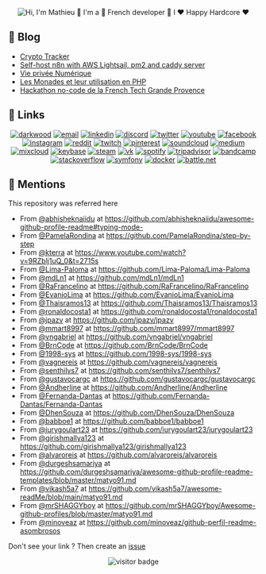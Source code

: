 <p align="center">
  <img src="https://github.com/matyo91/matyo91/raw/main/assets/github.gif" alt="Hi, I'm Mathieu 👋 I'm a 🚀 French developer 🚀 I ❤️ Happy Hardcore ❤️">
</p>

<!--
How to make this gif ?

I made my with https://codesandbox.io/s/github-profile-2ijk7
Then i recorded my screen to gif on Mac with Quicktime  and save result to [assets/github.mov](assets/github.mov)
This [gist](https://gist.github.com/tskaggs/6394639) help me to create a dedicated command that convert MOV to GIF.
Type this command `make generate-gif` to generate [assets/github.gif](assets/github.gif)
-->

## :memo: Blog

<!-- BLOG-POST-LIST:START -->
- [Crypto Tracker](https://blog.darkwood.fr/article/crypto-tracker)
- [Self-host n8n with AWS Lightsail, pm2 and caddy server](https://blog.darkwood.fr/article/self-host-n8n-with-aws-lightsail-pm2-and-caddy-server)
- [Vie privée Numérique](https://blog.darkwood.fr/article/vie-privee-numerique)
- [Les Monades et leur utilisation en PHP](https://blog.darkwood.fr/article/les-monades-et-leur-utilisation-en-php)
- [Hackathon no-code de la French Tech Grande Provence](https://blog.darkwood.fr/article/hackathon-no-code-de-la-french-tech-grande-provence)
<!-- BLOG-POST-LIST:END -->

## :link: Links

<p align="center">
  <a href="https://darkwood.fr"><img src="https://img.icons8.com/fluent/96/000000/domain.png" alt="darkwood"/></a>
  <a href="mailto:matyo91@gmail.com"><img src="https://img.icons8.com/color/96/000000/gmail.png" alt="email"/></a>
  <a href="https://www.linkedin.com/in/mathieu-ledru"><img src="https://img.icons8.com/color/96/000000/linkedin.png" alt="linkedin"/></a>
  <a href="https://discord.gg/tMDCF8RyvE"><img src="https://img.icons8.com/color/96/000000/discord-logo.png" alt="discord"/></a>
  <a href="https://twitter.com/matyo91"><img src="https://img.icons8.com/color/96/000000/twitter-squared.png" alt="twitter"/></a>
  <a href="https://www.youtube.com/user/matyo91"><img src="https://img.icons8.com/color/96/000000/youtube.png" alt="youtube"/></a>
  <a href="https://www.facebook.com/matyo91"><img src="https://img.icons8.com/color/96/000000/facebook.png" alt="facebook"/></a>
  <a href="https://www.instagram.com/matyo91"><img src="https://img.icons8.com/color/96/000000/instagram-new.png" alt="instagram"/></a>
  <a href="https://www.reddit.com/user/matyo91"><img src="https://img.icons8.com/color/96/000000/reddit.png" alt="reddit"/></a>
  <a href="https://www.twitch.tv/matyo91"><img src="https://img.icons8.com/color/96/000000/twitch--v2.png" alt="twitch"/></a>
  <a href="https://fr.pinterest.com/matyo91"><img src="https://img.icons8.com/color/96/000000/pinterest--v1.png" alt="pinterest"/></a>
  <a href="https://soundcloud.com/djmatyo91"><img src="https://img.icons8.com/color/96/000000/soundcloud.png" alt="soundcloud"/></a>
  <a href="https://medium.com/@matyo91"><img src="https://img.icons8.com/color/96/000000/medium-logo.png" alt="medium"/></a>
  <a href="https://www.mixcloud.com/matyo91"><img src="https://img.icons8.com/windows/96/000000/mixcloud.png" alt="mixcloud"/></a>
  <a href="https://keybase.io/matyo91"><img src="https://img.icons8.com/windows/96/000000/keybase2.png" alt="keybase"/></a>
  <a href="https://steamcommunity.com/id/matyo91"><img src="https://img.icons8.com/fluent/96/000000/steam.png" alt="steam"/></a>
  <a href="https://vk.com/matyo91"><img src="https://img.icons8.com/nolan/96/vk-circled.png" alt="vk"/></a>
  <a href="https://open.spotify.com/user/matyo91"><img src="https://img.icons8.com/color/96/000000/spotify--v1.png" alt="spotify"/></a>
  <a href="https://tripadvisor.com/members/matyo91"><img src="https://img.icons8.com/color/96/000000/tripadvisor.png" alt="tripadvisor"/></a>
  <a href="https://www.bandcamp.com/matyo91"><img src="https://img.icons8.com/nolan/96/bandcamp-button.png" alt="bandcamp"/></a>
  <a href="https://stackoverflow.com/users/4027349/mathieu-ledru"><img src="https://img.icons8.com/color/96/000000/stackoverflow.png" alt="stackoverflow"/></a>
  <a href="https://connect.symfony.com/profile/matyo91"><img src="https://img.icons8.com/color/96/000000/symfony.png" alt="symfony"/></a>
  <a href="https://hub.docker.com/u/matyo91"><img src="https://img.icons8.com/color/96/000000/docker.png" alt="docker"/></a>
  <a href="mailto:Matyo#2285"><img src="https://img.icons8.com/color/96/000000/battle-net.png" alt="battle.net"/></a>
</p>

## :wave: Mentions

This repository was referred here
- From [@abhisheknaiidu](https://github.com/abhisheknaiidu) at https://github.com/abhisheknaiidu/awesome-github-profile-readme#typing-mode-
- From [@PamelaRondina](https://github.com/PamelaRondina) at https://github.com/PamelaRondina/step-by-step
- From [@kterra](https://github.com/kterra) at https://www.youtube.com/watch?v=9RZblj1uQ_0&t=2715s
- From [@Lima-Paloma](https://github.com/Lima-Paloma) at https://github.com/Lima-Paloma/Lima-Paloma
- From [@mdLn1](https://github.com/mdLn1/mdLn1) at https://github.com/mdLn1/mdLn1
- From [@RaFrancelino](https://github.com/RaFrancelino/RaFrancelino) at https://github.com/RaFrancelino/RaFrancelino
- From [@EvanioLima](https://github.com/EvanioLima/EvanioLima) at https://github.com/EvanioLima/EvanioLima
- From [@Thaisramos13](https://github.com/Thaisramos13/Thaisramos13) at https://github.com/Thaisramos13/Thaisramos13
- From [@ronaldocosta1](https://github.com/ronaldocosta1/ronaldocosta1) at https://github.com/ronaldocosta1/ronaldocosta1
- From [@jpazv](https://github.com/jpazv/jpazv) at https://github.com/jpazv/jpazv
- From [@mmart8997](https://github.com/mmart8997/mmart8997) at https://github.com/mmart8997/mmart8997
- From [@vngabriel](https://github.com/vngabriel/vngabriel) at https://github.com/vngabriel/vngabriel
- From [@BrnCode](https://github.com/BrnCode/BrnCode) at https://github.com/BrnCode/BrnCode
- From [@1998-sys](https://github.com/1998-sys/1998-sys) at https://github.com/1998-sys/1998-sys
- From [@vagnereis](https://github.com/vagnereis/vagnereis) at https://github.com/vagnereis/vagnereis
- From [@senthilvs7](https://github.com/senthilvs7/senthilvs7) at https://github.com/senthilvs7/senthilvs7
- From [@gustavocargc](https://github.com/gustavocargc/gustavocargc) at https://github.com/gustavocargc/gustavocargc
- From [@Andherline](https://github.com/Andherline/Andherline) at https://github.com/Andherline/Andherline
- From [@Fernanda-Dantas](https://github.com/Fernanda-Dantas/Fernanda-Dantas) at https://github.com/Fernanda-Dantas/Fernanda-Dantas
- From [@DhenSouza](https://github.com/DhenSouza/DhenSouza) at https://github.com/DhenSouza/DhenSouza
- From [@babboe1](https://github.com/babboe1/babboe1) at https://github.com/babboe1/babboe1
- From [@iurygoulart23](https://github.com/iurygoulart23/iurygoulart23) at https://github.com/iurygoulart23/iurygoulart23
- From [@girishmallya123](https://github.com/girishmallya123/girishmallya123) at https://github.com/girishmallya123/girishmallya123
- From [@alvaroreis](https://github.com/alvaroreis/alvaroreis) at https://github.com/alvaroreis/alvaroreis
- From [@durgeshsamariya](https://github.com/durgeshsamariya) at https://github.com/durgeshsamariya/awesome-github-profile-readme-templates/blob/master/matyo91.md
- From [@vikash5a7](https://github.com/vikash5a7) at https://github.com/vikash5a7/awesome-readMe/blob/main/matyo91.md
- From [@mrSHAGGYboy](https://github.com/mrSHAGGYboy) at https://github.com/mrSHAGGYboy/Awesome-github-profiles/blob/master/matyo91.md
- From [@minoveaz](https://github.com/minoveaz/github-perfil-readme-asombrosos) at https://github.com/minoveaz/github-perfil-readme-asombrosos

Don't see your link ? Then create an [issue](https://github.com/matyo91/matyo91/issues/new?assignees=matyo91&labels=documentation&template=add_mention.md&title=Add%20a%20new%20mention%20to%20README.md)

<p  align="center">
  <img src="https://visitor-badge.glitch.me/badge?page_id=matyo91.matyo91" alt="visitor badge"/>
</p>
